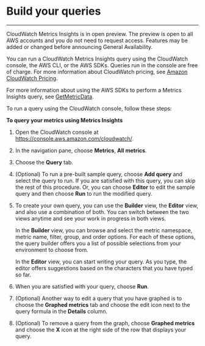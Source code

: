 # Build your queries<a name="cloudwatch-metrics-insights-buildquery"></a>

****  
CloudWatch Metrics Insights is in open preview\. The preview is open to all AWS accounts and you do not need to request access\. Features may be added or changed before announcing General Availability\.

You can run a CloudWatch Metrics Insights query using the CloudWatch console, the AWS CLI, or the AWS SDKs\. Queries run in the console are free of charge\. For more information about CloudWatch pricing, see [Amazon CloudWatch Pricing](https://aws.amazon.com/cloudwatch/pricing/)\.

For more information about using the AWS SDKs to perform a Metrics Insights query, see [GetMetricData](https://docs.aws.amazon.com/AmazonCloudWatch/latest/APIReference/API_GetMetricData.html)\.

To run a query using the CloudWatch console, follow these steps:

**To query your metrics using Metrics Insights**

1. Open the CloudWatch console at [https://console\.aws\.amazon\.com/cloudwatch/](https://console.aws.amazon.com/cloudwatch/)\.

1. In the navigation pane, choose **Metrics**, **All metrics**\.

1. Choose the **Query** tab\.

1. \(Optional\) To run a pre\-built sample query, choose **Add query** and select the query to run\. If you are satisfied with this query, you can skip the rest of this procedure\. Or, you can choose **Editor** to edit the sample query and then choose **Run** to run the modified query\. 

1. To create your own query, you can use the **Builder** view, the **Editor** view, and also use a combination of both\. You can switch between the two views anytime and see your work in progress in both views\. 

   In the **Builder** view, you can browse and select the metric namespace, metric name, filter, group, and order options\. For each of these options, the query builder offers you a list of possible selections from your environment to choose from\.

   In the **Editor** view, you can start writing your query\. As you type, the editor offers suggestions based on the characters that you have typed so far\.

1. When you are satisfied with your query, choose **Run**\.

1. \(Optional\) Another way to edit a query that you have graphed is to choose the **Graphed metrics** tab and choose the edit icon next to the query formula in the **Details** column\.

1. \(Optional\) To remove a query from the graph, choose **Graphed metrics** and choose the **X** icon at the right side of the row that displays your query\.